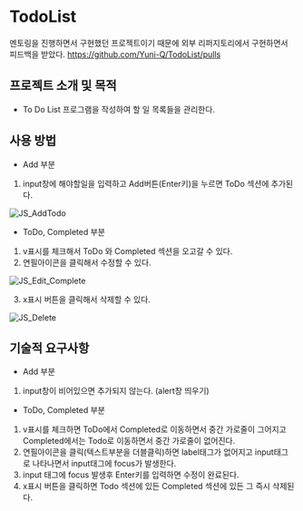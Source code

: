 # TodoList

멘토링을 진행하면서 구현했던 프로젝트이기 때문에 외부 리퍼지토리에서 구현하면서 피드백을 받았다.
https://github.com/Yuni-Q/TodoList/pulls

## 프로젝트 소개 및 목적

- To Do List 프로그램을 작성하여 할 일 목록들을 관리한다.

## 사용 방법

- Add 부분

1. input창에 해야할일을 입력하고 Add버튼(Enter키)을 누르면 ToDo 섹션에 추가된다.

![JS_AddTodo](https://github.com/DataCodeLiteracy/TodoList/assets/103319477/7889a6cb-c8f8-43ba-b6de-3721411e1a9b)

- ToDo, Completed 부분

1. v표시를 체크해서 ToDo 와 Completed 섹션을 오고갈 수 있다.
2. 연필아이콘을 클릭해서 수정할 수 있다.

![JS_Edit_Complete](https://github.com/DataCodeLiteracy/TodoList/assets/103319477/c844ddc4-333c-4cf6-b1e2-8627d181391c)

3. x표시 버튼을 클릭해서 삭제할 수 있다.

![JS_Delete](https://github.com/DataCodeLiteracy/TodoList/assets/103319477/e8a44d8c-c36b-4999-8e23-2beda3c56b96)

## 기술적 요구사항

- Add 부분

1. input창이 비어있으면 추가되지 않는다. (alert창 띄우기)

- ToDo, Completed 부분

1. v표시를 체크하면 ToDo에서 Completed로 이동하면서 중간 가로줄이 그어지고 Completed에서는 Todo로 이동하면서 중간 가로줄이 없어진다.
2. 연필아이콘을 클릭(텍스트부분을 더블클릭)하면 label태그가 없어지고 input태그로 나타나면서 input태그에 focus가 발생한다.
3. input 태그에 focus 발생후 Enter키를 입력하면 수정이 완료된다.
4. x표시 버튼을 클릭하면 Todo 섹션에 있든 Completed 섹션에 있든 그 즉시 삭제된다.
